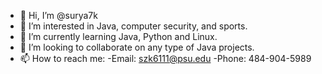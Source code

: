 - 👋 Hi, I’m @surya7k
- 👀 I’m interested in Java, computer security, and sports.
- 🌱 I’m currently learning Java, Python and Linux. 
- 💞️ I’m looking to collaborate on any type of Java projects. 
- 📫 How to reach me:
          -Email: szk6111@psu.edu
          -Phone: 484-904-5989

<!---
surya7k/surya7k is a ✨ special ✨ repository because its `README.md` (this file) appears on your GitHub profile.
You can click the Preview link to take a look at your changes.
--->
